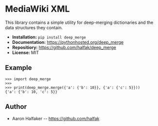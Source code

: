 # MediaWiki XML

This library contains a simple utility for deep-merging dictionaries and the
data structures they contain.

* **Installation:** ``pip install deep_merge``
* **Documentation:** https://pythonhosted.org/deep_merge
* **Repositiory:** https://github.com/halfak/deep_merge
* **License:** MIT

## Example

    >>> import deep_merge
    >>>
    >>> print(deep_merge.merge({'a': {'b': 10}}, {'a': {'c': 5}}))
    {'a': {'b': 10, 'c': 5}}


## Author
* Aaron Halfaker -- https://github.com/halfak
